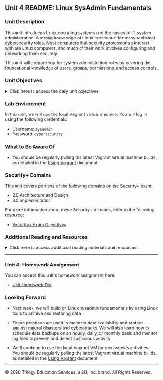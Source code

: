 ## Unit 4 README: Linux SysAdmin Fundamentals

### Unit Description

This unit introduces Linux operating systems and the basics of IT system administration. A strong knowledge of Linux is essential for many technical cybersecurity roles. Most computers that security professionals interact with are Linux computers, and much of their work involves configuring and networking them securely.

This unit will prepare you for system administration roles by covering the foundational knowledge of users, groups, permissions, and access controls.


### Unit Objectives 

<details>
    <summary>Click here to access the daily unit objectives.</summary>

  <br>

- **Day 1:** Introduction to Linux

    - Name three of the most important distributions of Linux.

    - Navigate the Linux file structure using the command line.

    - Manage processes with the `top`, `ps`, and `kill` commands.

    - Install packages using `apt install`.


- **Day 2:** Access Controls

    - Audit passwords using `john`.

    - Elevate privileges with `sudo` and `su`.

    - Create and manage users and groups.


- **Day 3:** Managing Permissions and Services

    - Inspect and set file permissions for sensitive files on the system.

    - Manage and monitor services on the system, including removing unused services.

    - Create and assign users for services.


</details>


### Lab Environment

In this unit, we will use the local Vagrant virtual machine. You will log in using the following credentials:

- Username: `sysadmin`
- Password: `cybersecurity`


### What to Be Aware Of

- You should be regularly pulling the latest Vagrant virtual machine builds, as detailed in the [Using Vagrant](https://docs.google.com/document/d/1Grxbagm-2jg22LiatDHzLDpJOsOl5JWJ9gl00TtiX6k/edit) document.



### Security+ Domains

This unit covers portions of the following domains on the Security+ exam:

- 2.0 Architecture and Design
- 3.0 Implementation



For more information about these Security+ domains, refer to the following resource: 
  - [Security+ Exam Objectives](https://comptiacdn.azureedge.net/webcontent/docs/default-source/exam-objectives/comptia-security-sy0-601-exam-objectives-(2-0).pdf?sfvrsn=8c5889ff_2)


### Additional Reading and Resources

<details> 
<summary> Click here to access additional reading materials and resources. </summary>
</br>

- :books: [The Linux Command Line, 2nd Edition](http://linuxcommand.org/tlcl.php) by William Shotts
  - [Downloadable PDF](resources/Cyber_scripts/The_Linux_Command_Line.pdf) 
  - Chapters 9, 10, 11 (pgs 131-132), 17

- :books: Linux Essentials Manual, The LPI Introductory Programme
  - [Downloadable PDF](resources/Cyber_scripts/Linux_Essentials_Manual.pdf)
  - Pages: 87, 192, 173, 182


- [Linux Cheat Sheet](resources/Cheat-Sheet.md) 


**Day 1 Resources**

  - [TecMint: Linux Directory Structure Explained](https://www.tecmint.com/linux-directory-structure-and-important-files-paths-explained/)

  - [TecAdmin.net: How to Read Linux Top Command Output and Uses](https://tecadmin.net/understanding-linux-top-command-results-uses/)

**Day 2 Resources**

  - [OSTECHNIX: How To Set Password Policies In Linux](https://ostechnix.com/how-to-set-password-policies-in-linux/)

  - [HowtoForge.com: A beginner's guide to understanding sudo on Ubuntu](https://www.howtoforge.com/tutorial/sudo-beginners-guide/)

**Day 3 Resources**

  - [Devopsdex: Using Chmod with Octal Notation](https://www.devopsdex.com/linux/use-of-chmod-command-in-linux/)


</details>

---

### Unit 4: Homework Assignment

You can access this unit's homework assignment here: 

- [Unit Homework File](../../2-Homework/04-Linux-SysAdmin-Fundamentals)

### Looking Forward 

- Next week, we will build on Linux sysadmin fundamentals by using Linux tools to archive and restoring data. 

- These practices are used to maintain data availability and protect against natural disasters and cyberattacks. We will also learn how to schedule data backups on an hourly, daily, or monthly basis and monitor log files to prevent and detect suspicious activity.

- We'll continue to use the local Vagrant VM for next week's activities.  You should be regularly pulling the latest Vagrant virtual machine builds, as detailed in the [Using Vagrant](https://docs.google.com/document/d/1Grxbagm-2jg22LiatDHzLDpJOsOl5JWJ9gl00TtiX6k/edit) document. 

---

© 2020 Trilogy Education Services, a 2U, Inc. brand. All Rights Reserved.    

